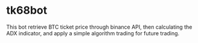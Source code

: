 # tk68bot
This bot retrieve BTC ticket price through binance API, then calculating the ADX indicator, and apply a simple algorithm trading for future trading.
